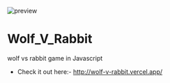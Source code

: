 ![preview](https://user-images.githubusercontent.com/75971776/129057367-c0d4727a-b6ed-417a-b9db-aee813025b9e.jpg)
# Wolf_V_Rabbit
wolf vs rabbit game in Javascript 
- Check it out here:- http://wolf-v-rabbit.vercel.app/

